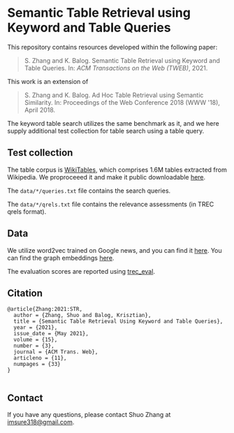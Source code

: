 # Semantic Table Retrieval using Keyword and Table Queries

This repository contains resources developed within the following paper:

> S. Zhang and K. Balog. Semantic Table Retrieval using Keyword and Table Queries. In: *ACM Transactions on the Web (TWEB)*, 2021.

This work is an extension of

> S. Zhang and K. Balog. Ad Hoc Table Retrieval using Semantic Similarity. In: Proceedings of the Web Conference 2018 (WWW '18), April 2018.

The keyword table search utilizes the same benchmark as it, and we here supply additional test collection for table search using a table query.


## Test collection

The table corpus is [WikiTables](http://websail-fe.cs.northwestern.edu/TabEL/), which comprises 1.6M tables extracted from Wikipedia. We proproceeed it and make it public downloadable [here](http://iai.group/downloads/smart_table/WP_tables.zip).

The `data/*/queries.txt` file contains the search queries.

The `data/*/qrels.txt` file contains the relevance assessments (in TREC qrels format).  

## Data

We utilize word2vec trained on Google news, and you can find it [here](https://github.com/mmihaltz/word2vec-GoogleNews-vectors). You can find the graph embeddings [here](http://data.dws.informatik.uni-mannheim.de/rdf2vec/).




The evaluation scores are reported using [trec_eval](https://github.com/usnistgov/trec_eval).


## Citation
```
@article{Zhang:2021:STR,
  author = {Zhang, Shuo and Balog, Krisztian},
  title = {Semantic Table Retrieval Using Keyword and Table Queries},
  year = {2021},
  issue_date = {May 2021},
  volume = {15},
  number = {3},
  journal = {ACM Trans. Web},
  articleno = {11},
  numpages = {33}
}


```

## Contact
If you have any questions, please contact Shuo Zhang at imsure318@gmail.com.
